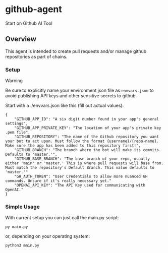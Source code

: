 # github-agent
Start on Github AI Tool

## Overview
This agent is intended to create pull requests and/or manage github repositories as part of chains.

### Setup
> [!WARNING]  
> Be sure to explicitly name your environment json file as `envvars.json` to avoid publishing API keys and other sensitive secrets to github

Start with a ./envvars.json like this (fill out actual values):
```
{
    "GITHUB_APP_ID": "A six digit number found in your app's general settings",
    "GITHUB_APP_PRIVATE_KEY": "The location of your app's private key .pem file",
    "GITHUB_REPOSITORY": "The name of the Github repository you want your bot to act upon. Must follow the format {username}/{repo-name}. Make sure the app has been added to this repository first!",
    "GITHUB_BRANCH": "The branch where the bot will make its commits. Defaults to 'master.'",
    "GITHUB_BASE_BRANCH": "The base branch of your repo, usually either 'main' or 'master.' This is where pull requests will base from. Must match the repository's Default Branch. This value defaults to 'master.'"
    "GH_AUTH_TOKEN": "User Credentials to allow more nuanced GH commands. Unsure if it's really necessary yet."
    "OPENAI_API_KEY": "The API Key used for communicating with OpenAI."
}
```

### Simple Usage
With current setup you can just call the main.py script:

```py main.py```

or, depending on your operating system:

```python3 main.py```